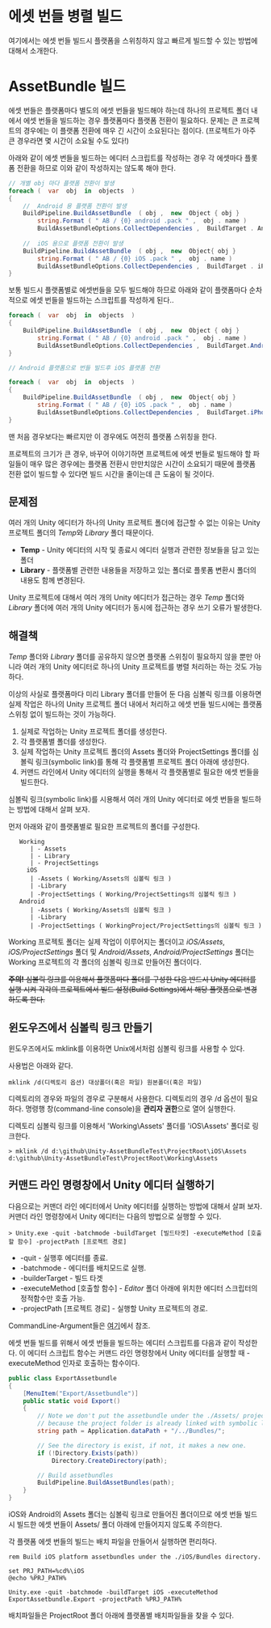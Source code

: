 # 에셋 번들 병렬 빌드 

여기에서는 에셋 번들 빌드시 플랫폼을 스위칭하지 않고 빠르게 빌드할 수 있는 방법에 대해서 소개한다. 


AssetBundle 빌드
================

에셋 번들은 플랫폼마다 별도의 에셋 번들을 빌드해야 하는데 하나의 프로젝트 폴더 내에서 에셋 번들을 빌드하는 경우 플랫폼마다 플랫폼 전환이 필요하다. 문제는 큰 프로젝트의 경우에는 이 플랫폼 전환에 매우 긴 시간이 소요된다는 점이다.  (프로젝트가 아주 큰 경우라면 몇 시간이 소요될 수도 있다!)

아래와 같이 에셋 번들을 빌드하는 에디터 스크립트를 작성하는 경우 각 에셋마다 플롯폼 전환을 하므로 이와 같이 작성하지는 않도록 해야 한다.

```csharp
// 개별 obj 마다 플랫폼 전환이 발생
foreach (  var  obj  in  objects  ) 
{ 
    //  Android 용 플랫폼 전환이 발생 
    BuildPipeline.BuildAssetBundle  ( obj ,  new  Object { obj }  
        string.Format ( " AB / {0} android .pack " ,  obj . name ) 
        BuildAssetBundleOptions.CollectDependencies ,  BuildTarget . Android ); 
    
    //  iOS 용으로 플랫폼 전환이 발생 
    BuildPipeline.BuildAssetBundle  ( obj ,  new  Object{ obj }  
        string.Format ( " AB / {0} iOS .pack " ,  obj . name ) 
        BuildAssetBundleOptions.CollectDependencies ,  BuildTarget . iPhone ); 
}
```

보통 빌드시 플랫폼별로 에셋번들을 모두 빌드해야 하므로 아래와 같이 플랫폼마다 순차적으로 에셋 번들을 빌드하는 스크립트를 작성하게 된다..  

```csharp
foreach (  var  obj  in  objects  ) 
{ 
    BuildPipeline.BuildAssetBundle  ( obj ,  new  Object { obj }  
        string.Format ( " AB / {0} android .pack " ,  obj . name )
        BuildAssetBundleOptions.CollectDependencies ,  BuildTarget.Android ); 
} 

// Android 플랫폼으로 번들 빌드후 iOS 플랫폼 전환

foreach (  var  obj  in  objects  ) 
{ 
    BuildPipeline.BuildAssetBundle  ( obj ,  new  Object{ obj }  
        string.Format ( " AB / {0} iOS .pack " ,  obj . name ) 
        BuildAssetBundleOptions.CollectDependencies ,  BuildTarget.iPhone ); 
}
```

맨 처음 경우보다는 빠르지만 이 경우에도 여전히 플랫폼 스위칭을 한다.


프로젝트의 크기가 큰 경우, 바꾸어 이야기하면 프로젝트에 에셋 번들로 빌드해야 할 파일들이 매우 많은 경우에는 플랫폼 전환시 만만치않은 시간이 소요되기 때문에 플랫폼 전환 없이 빌드할 수 있다면 빌드 시간을 줄이는데 큰 도움이 될 것이다.


문제점
------

여러 개의 Unity 에디터가 하나의 Unity 프로젝트 폴더에 접근할 수 없는 이유는 Unity 프로젝트 폴더의 *Temp*와 *Library* 폴더 때문이다. 

 * **Temp** - Unity 에디터의 시작 및 종료시 에디터 실행과 관련한 정보들을 담고 있는 폴더
 * **Library** - 플랫폼별 관련한 내용들을 저장하고 있는 폴더로 플롯폼 변환시 폴더의 내용도 함께 변경된다.

Unity 프로젝트에 대해서 여러 개의 Unity 에디터가 접근하는 경우 *Temp* 폴더와 *Library* 폴더에 여러 개의 Unity 에디터가 동시에 접근하는 경우 쓰기 오류가 발생한다. 

해결책
------
 
*Temp* 폴더와 *Library* 폴더를 공유하지 않으면 플랫폼 스위칭이 필요하지 않을 뿐만 아니라 여러 개의 Unity 에디터로 하나의 Unity 프로젝트를 병렬 처리하는 하는 것도 가능하다. 

이상의 사실로 플랫폼마다 미리 Library 폴더를 만들어 둔 다음 심볼릭 링크를 이용하면 실제 작업은 하나의 Unity 프로젝트 폴더 내에서 처리하고 에셋 번들 빌드시에는 플랫폼 스위칭 없이 빌드하는 것이 가능하다. 

 1. 실제로 작업하는 Unity 프로젝트 폴더를 생성한다. 
 2. 각 플랫폼별 폴더를 생성한다. 
 3. 실제 작업하는 Unity 프로젝트 폴더의 Assets 폴더와 ProjectSettings 폴더를 심볼릭 링크(symbolic link)를 통해 각 플랫폼별 프로젝트 폴더 아래에 생성한다. 
 4. 커맨드 라인에서 Unity 에디터의 실행을 통해서 각 플랫폼별로 필요한 에셋 번들을 빌드한다. 


심볼릭 링크(symbolic link)를 시용해서 여러 개의 Unity 에디터로 에셋 번들을 빌드하는 방법에 대해서 살펴 보자. 

먼저 아래와 같이 플랫폼별로 필요한 프로젝트의 폴더를 구성한다.

```
   Working
      | - Assets
      | - Library
      | - ProjectSettings
     iOS
      | -Assets ( Working/Assets의 심볼릭 링크 )
      | -Library
      | -ProjectSettings ( Working/ProjectSettings의 심볼릭 링크 )
   Android
      | -Assets ( Working/Assets의 심볼릭 링크 )
      | -Library 
      | -ProjectSettings ( WorkingProject/ProjectSettings의 심볼릭 링크 )
```

Working 프로젝토 폴더는 실제 작업이 이루어지는 폴더이고 *iOS/Assets*, *iOS/ProjectSettings* 폴더 및 *Android/Assets*, *Android/ProjectSettings* 폴더는 Working 프로젝트의 각 폴더의 심볼릭 링크로 만들어진 폴더이다. 

~~**주의!** 심볼릭 링크를 이용해서 플랫폼마다 폴더를 구성한 다음 반드시 Unity 에디터를 실행 시켜 각각의 프로젝트에서 빌드 설정(Build Settings)에서 해당 플랫폼으로 변경하도록 한다.~~


윈도우즈에서 심볼릭 링크 만들기
-------------------------------

윈도우즈에서도 mklink를 이용하면 Unix에서처럼 심볼릭 링크를 사용할 수 있다. 

사용법은 아래와 같다. 
```
mklink /d(디렉토리 옵션) 대상폴더(혹은 파일) 원본폴더(혹은 파일)
```

디렉토리의 경우와 파일의 경우로 구분해서 사용한다. 디렉토리의 경우 /d 옵션이 필요하다. 명령행 창(command-line console)을 **관리자 권한**으로 열어 실행한다. 

디렉토리 심볼릭 링크를 이용해서 'Working\Assets' 폴더를 'iOS\Assets' 폴더로 링크한다. 
```
> mklink /d d:\github\Unity-AssetBundleTest\ProjectRoot\iOS\Assets d:\github\Unity-AssetBundleTest\ProjectRoot\Working\Assets
```

커맨드 라인 명령창에서 Unity 에디터 실행하기
--------------------------------------------

다음으로는 커맨더 라인 에디터에서 Unity 에디터를 실행하는 방법에 대해서 살펴 보자. 커맨더 라인 명령창에서 Unity 에디터는 다음의 방법으로 실행할 수 있다.
```
> Unity.exe -quit -batchmode -buildTarget [빌드타겟] -executeMethod [호출할 함수] -projectPath [프로젝트 경로]
```

 * -quit - 실행후 에디터를 종료. 
 * -batchmode - 에디터를 배치모드로 실행.
 * -builderTarget - 빌드 타겟
 * -executeMethod [호출할 함수] - *Editor* 폴더 아래에 위치한 에디터 스크립터의 정적함수만 호출 가능.
 * -projectPath [프로젝트 경로] - 실행할 Unity 프로젝트의 경로.

CommandLine-Argument들은 [여기](http://docs.unity3d.com/Manual/CommandLineArguments.html)에서 참조.

에셋 번들 빌드를 위해서 에셋 번들을 빌드하는 에디터 스크립트를 다음과 같이 작성한다. 이 에디터 스크립트 함수는 커맨드 라인 명령창에서 Unity 에디터를 실행할 때 -executeMethod 인자로 호출하는 함수이다.

``` csharp
public class ExportAssetbundle
{
    [MenuItem("Export/Assetbundle")]
    public static void Export()
    {
        // Note we don't put the assetbundle under the ./Assets/ project folder
        // because the project folder is already linked with symbolic link.
        string path = Application.dataPath + "/../Bundles/";

        // See the directory is exist, if not, it makes a new one.
        if (!Directory.Exists(path))
            Directory.CreateDirectory(path);

        // Build assetbundles
        BuildPipeline.BuildAssetBundles(path);
    }
}
```

iOS와 Android의 Assets 폴더는 심볼릭 링크로 만들어진 폴더이므로 에셋 번들 빌드시 빌드한 에셋 번들이 Assets/ 폴더 아래에 만들어지지 않도록 주의한다.

각 플랫폼 에셋 번들의 빌드는 배치 파일을 만들어서 실행하면 편리하다. 


```
rem Build iOS platform assetbundles under the ./iOS/Bundles directory.

set PRJ_PATH=%cd%\iOS
@echo %PRJ_PATH%

Unity.exe -quit -batchmode -buildTarget iOS -executeMethod ExportAssetbundle.Export -projectPath %PRJ_PATH%
```

배치파일들은 ProjectRoot 폴더 아래에 플랫폼별 배치파일들을 찾을 수 있다. 

